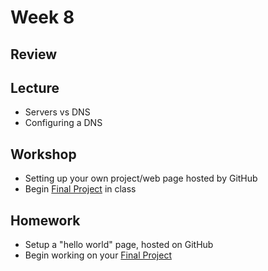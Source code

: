 # Week 8

## Review

## Lecture

- Servers vs DNS
- Configuring a DNS

## Workshop

- Setting up your own project/web page hosted by GitHub
- Begin [Final Project](/homework/final) in class

## Homework

- Setup a "hello world" page, hosted on GitHub
- Begin working on your [Final Project](/homework/final)
